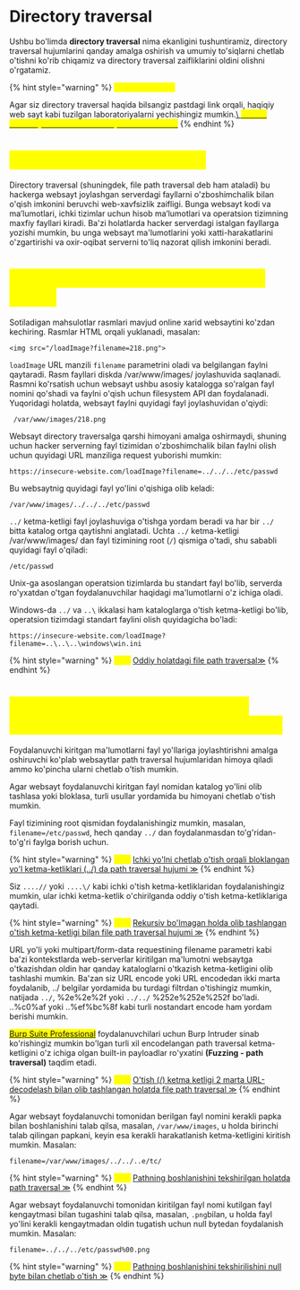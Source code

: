 # Directory traversal


Ushbu bo'limda <b>directory traversal</b> nima ekanligini tushuntiramiz, directory traversal hujumlarini qanday amalga oshirish va umumiy to'siqlarni chetlab o'tishni ko'rib chiqamiz va directory traversal zaifliklarini oldini olishni o'rgatamiz.



{% hint style="warning" %}
<mark style="color:yellow;">**Labaratoriyalar:**</mark>

Agar siz directory traversal haqida bilsangiz pastdagi link orqali, haqiqiy web sayt kabi tuzilgan laboratoriyalarni yechishingiz mumkin.[<mark style="color:yellow;"></mark>\ <mark style="color:yellow;">Barcha directory traversal labaratoriyalarini ko'rish ≫</mark>](https://portswigger.net/web-security/all-labs#directory-traversal)<mark style="color:yellow;"></mark>
{% endhint %}

# <mark style="color:yellow;">Directory traversal nima ?</mark>

Directory traversal (shuningdek, file path traversal deb ham ataladi) bu hackerga websayt joylashgan serverdagi fayllarni o'zboshimchalik bilan o'qish imkonini beruvchi web-xavfsizlik zaifligi. Bunga websayt kodi va maʼlumotlari, ichki tizimlar uchun hisob maʼlumotlari va operatsion tizimning maxfiy fayllari kiradi. Ba'zi holatlarda hacker serverdagi istalgan fayllarga yozishi mumkin, bu unga websayt ma'lumotlarini yoki xatti-harakatlarini o'zgartirishi va oxir-oqibat serverni to'liq nazorat qilish imkonini beradi.

# <mark style="color:yellow;"> Directory traversal orqali fayllarni o'qish</mark>

Sotiladigan mahsulotlar rasmlari mavjud online xarid websaytini ko'zdan kechiring.  Rasmlar HTML orqali yuklanadi, masalan:

 ```
 <img src="/loadImage?filename=218.png">
 ```

 `loadImage` URL manzili `filename` parametrini oladi va belgilangan faylni qaytaradi. Rasm fayllari diskda /var/www/images/ joylashuvida saqlanadi. Rasmni ko'rsatish uchun websayt ushbu asosiy katalogga so'ralgan fayl nomini qo'shadi va faylni o'qish uchun filesystem API dan foydalanadi. Yuqoridagi holatda, websayt faylni quyidagi fayl joylashuvidan o'qiydi:

```
 /var/www/images/218.png
```

Websayt directory traversalga qarshi himoyani amalga oshirmaydi, shuning uchun hacker serverning fayl tizimidan o'zboshimchalik bilan faylni olish uchun quyidagi URL manziliga request yuborishi mumkin:

```
https://insecure-website.com/loadImage?filename=../../../etc/passwd
```

Bu websaytnig quyidagi fayl yo'lini o'qishiga olib keladi:

```
/var/www/images/../../../etc/passwd
```

`../` ketma-ketligi fayl joylashuviga o'tishga yordam beradi va har bir `../` bitta katalog ortga qaytishni anglatadi. Uchta `../` ketma-ketligi /var/www/images/ dan fayl tizimining root (`/`) qismiga o'tadi, shu sababli quyidagi fayl o'qiladi:

```
/etc/passwd
```

Unix-ga asoslangan operatsion tizimlarda bu standart fayl bo'lib, serverda ro'yxatdan o'tgan foydalanuvchilar haqidagi ma'lumotlarni o'z ichiga oladi.

Windows-da `../` va `..\` ikkalasi ham kataloglarga o'tish ketma-ketligi bo'lib, operatsion tizimdagi standart faylini olish quyidagicha bo'ladi:

```
https://insecure-website.com/loadImage?filename=..\..\..\windows\win.ini
```
{% hint style="warning" %}
<mark style="color:yellow;">**Lab:**</mark> [Oddiy holatdagi file path traversal≫](https://portswigger.net/web-security/file-path-traversal/lab-simple)
{% endhint %}

# <mark style="color:yellow;">File path traversal zaifliklaridan foydalanish uchun umumiy to'siqlar</mark>

Foydalanuvchi kiritgan ma'lumotlarni fayl yo'llariga joylashtirishni amalga oshiruvchi ko'plab websaytlar path traversal hujumlaridan himoya qiladi ammo ko'pincha ularni chetlab o'tish mumkin.

Agar websayt foydalanuvchi kiritgan fayl nomidan katalog yo'lini olib tashlasa yoki bloklasa, turli usullar yordamida bu himoyani chetlab o'tish mumkin.

Fayl tizimining root qismidan foydalanishingiz mumkin, masalan, `filename=/etc/passwd`, hech qanday `../` dan foydalanmasdan to'g'ridan-to'g'ri faylga borish uchun.

{% hint style="warning" %}
<mark style="color:yellow;">**Lab:**</mark> [Ichki yo'lni chetlab o'tish orqali bloklangan yo'l ketma-ketliklari (../) da path traversal hujumi ≫](https://portswigger.net/web-security/file-path-traversal/lab-absolute-path-bypass)
{% endhint %}

Siz `....//` yoki `....\/` kabi ichki o'tish ketma-ketliklaridan foydalanishingiz mumkin, ular ichki ketma-ketlik o'chirilganda oddiy o'tish ketma-ketliklariga qaytadi.

{% hint style="warning" %}
<mark style="color:yellow;">**Lab:**</mark> [Rekursiv bo'lmagan holda olib tashlangan o'tish ketma-ketligi bilan file path traversal hujumi ≫](https://portswigger.net/web-security/file-path-traversal/lab-sequences-stripped-non-recursively)
{% endhint %}

URL yo'li yoki multipart/form-data requestining filename parametri kabi ba'zi kontekstlarda web-serverlar kiritilgan ma'lumotni websaytga o'tkazishdan oldin har qanday kataloglarni o'tkazish ketma-ketligini olib tashlashi mumkin.  Ba'zan siz URL encode yoki URL encodedan ikki marta foydalanib, ../ belgilar yordamida bu turdagi filtrdan o'tishingiz mumkin, natijada `../`, %2e%2e%2f yoki `../../` %252e%252e%252f bo'ladi. ..%c0%af yoki ..%ef%bc%8f kabi turli nostandart encode ham yordam berishi mumkin.

<mark style="color:yellow;">[Burp Suite Professional](https://portswigger.net/burp/pro)</mark> foydalanuvchilari uchun Burp Intruder sinab ko'rishingiz mumkin bo'lgan turli xil encodelangan path traversal ketma-ketligini o'z ichiga olgan built-in payloadlar ro'yxatini <b>(Fuzzing - path traversal)</b> taqdim etadi.

{% hint style="warning" %}
<mark style="color:yellow;">**Lab:**</mark> [O'tish (/) ketma ketligi 2  marta URL-decodelash bilan olib tashlangan holatda file path traversal ≫](https://portswigger.net/web-security/file-path-traversal/lab-superfluous-url-decode)
{% endhint %}

Agar websayt foydalanuvchi tomonidan berilgan fayl nomini kerakli papka bilan boshlanishini talab qilsa, masalan, `/var/www/images`, u holda birinchi talab qilingan papkani, keyin esa kerakli harakatlanish ketma-ketligini kiritish mumkin.  Masalan:

```
filename=/var/www/images/../../..e/tc/
```

{% hint style="warning" %}
<mark style="color:yellow;">**Lab:**</mark> [Pathning boshlanishini tekshirilgan holatda path traversal ≫](https://portswigger.net/web-security/file-path-traversal/lab-validate-start-of-path)
{% endhint %}

Agar websayt foydalanuvchi tomonidan kiritilgan fayl nomi kutilgan fayl kengaytmasi bilan tugashini talab qilsa, masalan, `.png`bilan, u holda fayl yo'lini kerakli kengaytmadan oldin tugatish uchun null bytedan foydalanish mumkin.  Masalan:

```
filename=../../../etc/passwd%00.png
```

{% hint style="warning" %}
<mark style="color:yellow;">**Lab:**</mark> [Pathning boshlanishini tekshirilishini null byte bilan chetlab o'tish ≫](https://portswigger.net/web-security/file-path-traversal/lab-validate-file-extension-null-byte-bypass)
{% endhint %}

